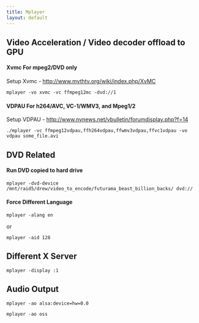 ```yaml
---
title: Mplayer
layout: default
---
```


Video Acceleration / Video decoder offload to GPU
-------------------------------------------------

#### Xvmc For mpeg2/DVD only

Setup Xvmc - <http://www.mythtv.org/wiki/index.php/XvMC>

    mplayer -vo xvmc -vc ffmpeg12mc -dvd://1

#### VDPAU For h264/AVC, VC-1/WMV3, and Mpeg1/2

Setup VDPAU - <http://www.nvnews.net/vbulletin/forumdisplay.php?f=14>

    ./mplayer -vc ffmpeg12vdpau,ffh264vdpau,ffwmv3vdpau,ffvc1vdpau -vo vdpau some_file.avi

DVD Related
-----------

#### Run DVD copied to hard drive

    mplayer -dvd-device /mnt/raid5/drew/video_to_encode/futurama_beast_billion_backs/ dvd://

#### Force Different Language

    mplayer -alang en

or

    mplayer -aid 128

Different X Server
------------------

    mplayer -display :1

Audio Output
------------

    mplayer -ao alsa:device=hw=0.0

    mplayer -ao oss
